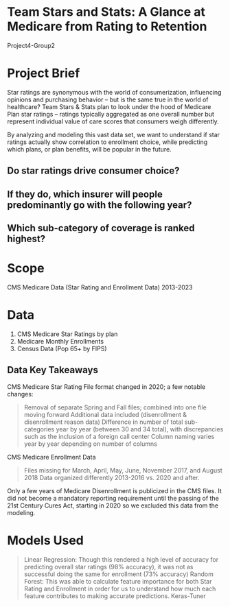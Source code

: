# Team Stars and Stats: A Glance at Medicare from Rating to Retention 
Project4-Group2

# Project Brief
Star ratings are synonymous with the world of consumerization, influencing opinions and purchasing behavior – but is the same true in the world of healthcare?  Team Stars & Stats plan to look under the hood of Medicare Plan star ratings – ratings typically aggregated as one overall number but represent individual value of care scores that consumers weigh differently.  

By analyzing and modeling this vast data set, we want to understand if star ratings actually show correlation to enrollment choice, while predicting which plans, or plan benefits, will be popular in the future. 

## Do star ratings drive consumer choice? 
## If they do, which insurer will people predominantly go with the following year?  
## Which sub-category of coverage is ranked highest?

# Scope
CMS Medicare Data (Star Rating and Enrollment Data) 2013-2023

# Data
1. CMS Medicare Star Ratings by plan 
2. Medicare Monthly Enrollments
3. Census Data (Pop 65+ by FIPS)

## Data Key Takeaways
CMS Medicare Star Rating File format changed in 2020; a few notable changes:
  > Removal of separate Spring and Fall files; combined into one file moving forward
  > Additional data included (disenrollment & disenrollment reason data)
  > Difference in number of total sub-categories year by year (between 30 and 34 total), with discrepancies such as the inclusion of a foreign call center
  > Column naming varies year by year depending on number of columns

CMS Medicare Enrollment Data 
  > Files missing for March, April, May, June, November 2017, and August 2018
  > Data organized differently 2013-2016 vs. 2020 and after.

Only a few years of Medicare Disenrollment is publicized in the CMS files.  It did not become a mandatory reporting requirement until the passing of the 21st Century Cures Act, starting in 2020 so we excluded this data from the modeling.

# Models Used
  > Linear Regression: Though this rendered a high level of accuracy for predicting overall star ratings (98% accuracy), it was not as successful doing the same for enrollment (73% accuracy)
  > Random Forest: This was able to calculate feature importance for both Star Rating and Enrollment in order for us to understand how much each feature contributes to making accurate predictions.
  > Keras-Tuner







